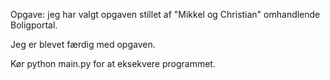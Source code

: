 Opgave: jeg har valgt opgaven stillet af "Mikkel og Christian" omhandlende Boligportal.

Jeg er blevet færdig med opgaven.

Kør python main.py for at eksekvere programmet.
